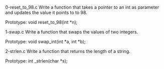 0-reset_to_98.c Write a function that takes a pointer to an int as parameter and updates the value it points to to 98.

Prototype: void reset_to_98(int *n);

1-swap.c Write a function that swaps the values of two integers.

Prototype: void swap_int(int *a, int *b);

2-strlen.c Write a function that returns the length of a string.

Prototype: int _strlen(char *s);
